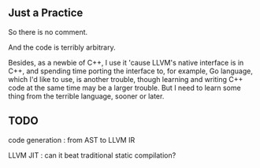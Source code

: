 ## Just a Practice
So there is no comment.

And the code is terribly arbitrary.

Besides, as a newbie of C++, I use it 'cause LLVM's native interface is in C++, and spending time porting the interface to, for example, Go language, which I'd like to use, is another trouble, though learning and writing C++ code at the same time may be a larger trouble. But I need to learn some thing from the terrible language, sooner or later.

## TODO

code generation : from AST to LLVM IR

LLVM JIT : can it beat traditional static compilation?
